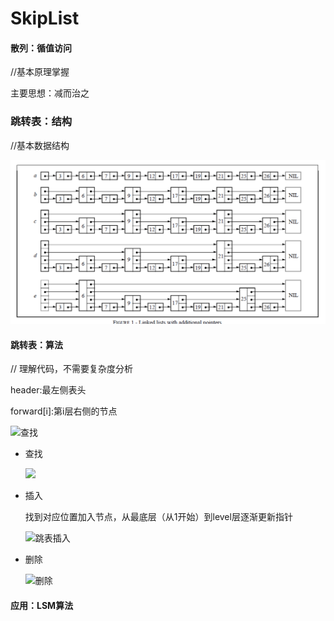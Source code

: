 # SkipList

#### 散列：循值访问

//基本原理掌握

主要思想：减而治之

### 跳转表：结构

 //基本数据结构

![跳转表结构](..\Pictures\01-01.png)

#### 跳转表：算法

 // 理解代码，不需要复杂度分析

header:最左侧表头

forward[i]:第i层右侧的节点

![查找](C:\Users\BOOK3\Desktop\高级数据结构\Pictures\01-02.png)

- 查找
  
  ![](C:\Users\BOOK3\Desktop\高级数据结构\Pictures\01-03.png)

- 插入
  
  找到对应位置加入节点，从最底层（从1开始）到level层逐渐更新指针
  
  ![跳表插入](C:\Users\BOOK3\Desktop\高级数据结构\Pictures\01-04.png)

- 删除
  
  ![删除](C:\Users\BOOK3\Desktop\高级数据结构\Pictures\01-05.png)

#### 应用：LSM算法
